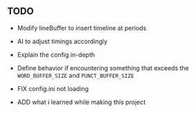 ## TODO
- Modify lineBuffer to insert timeline at periods
- AI to adjust timings accordingly
- Explain the config in-depth
- Define behavior if encountering something that exceeds the ```WORD_BUFFER_SIZE``` and ```PUNCT_BUFFER_SIZE```
- FIX config.ini not loading

- ADD what i learned while making this project